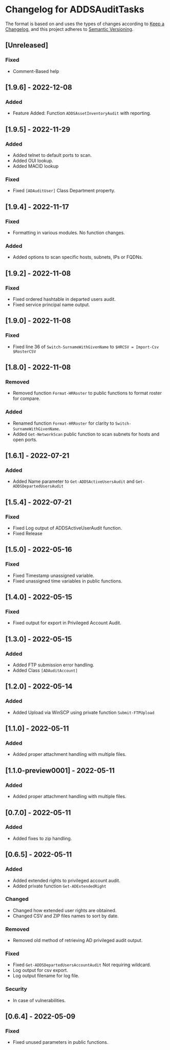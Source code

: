 # Changelog for ADDSAuditTasks

The format is based on and uses the types of changes according to [Keep a Changelog](https://keepachangelog.com/en/1.0.0/),
and this project adheres to [Semantic Versioning](https://semver.org/spec/v2.0.0.html).

## [Unreleased]

### Fixed

- Comment-Based help

## [1.9.6] - 2022-12-08

### Added

- Feature Added: Function `ADDSAssetInventoryAudit` with reporting.

## [1.9.5] - 2022-11-29

### Added

- Added telnet to default ports to scan.
- Added OUI lookup.
- Added MACID lookup

### Fixed

- Fixed `[ADAuditUser]` Class Department property.

## [1.9.4] - 2022-11-17

### Fixed

- Formatting in various modules. No function changes.

### Added

- Added options to scan specific hosts, subnets, IPs or FQDNs.

## [1.9.2] - 2022-11-08

### Fixed

- Fixed ordered hashtable in departed users audit.
- Fixed service principal name output.

## [1.9.0] - 2022-11-08

### Fixed

- Fixed line 36 of `Switch-SurnameWithGivenName` to `$HRCSV = Import-Csv $RosterCSV`

## [1.8.0] - 2022-11-08

### Removed

- Removed function `Format-HRRoster` to public functions to format roster for compare.

### Added

- Renamed function `Format-HRRoster` for clarity to `Switch-SurnameWithGivenName`.
- Added `Get-NetworkScan` public function to scan subnets for hosts and open ports.

## [1.6.1] - 2022-07-21

### Added

- Added Name parameter to `Get-ADDSActiveUsersAudit` and `Get-ADDSDepartedUsersAudit`

## [1.5.4] - 2022-07-21

### Fixed

- Fixed Log output of ADDSActiveUserAudit function.
- Fixed Release

## [1.5.0] - 2022-05-16

### Fixed

- Fixed Timestamp unassigned variable.
- Fixed unassigned time variables in public functions.

## [1.4.0] - 2022-05-15

### Fixed

- Fixed output for export in Privileged Account Audit.

## [1.3.0] - 2022-05-15

### Added

- Added FTP submission error handling.
- Added Class `[ADAuditAccount]`

## [1.2.0] - 2022-05-14

### Added

- Added Upload via WinSCP using private function `Submit-FTPUpload`

## [1.1.0] - 2022-05-11

### Added

- Added proper attachment handling with multiple files.

## [1.1.0-preview0001] - 2022-05-11

### Added

- Added proper attachment handling with multiple files.

## [0.7.0] - 2022-05-11

### Added

- Added fixes to zip handling.

## [0.6.5] - 2022-05-11

### Added

- Added extended rights to privileged account audit.
- Added private function `Get-ADExtendedRight`

### Changed

- Changed how extended user rights are obtained.
- Changed CSV and ZIP files names to sort by date.

### Removed

- Removed old method of retrieving AD privileged audit output.

### Fixed

- Fixed `Get-ADDSDepartedUsersAccountAudit` Not requiring wildcard.
- Log output for csv export.
- Log output filename for log file.

### Security

- In case of vulnerabilities.

## [0.6.4] - 2022-05-09

### Fixed

- Fixed unused parameters in public functions.
